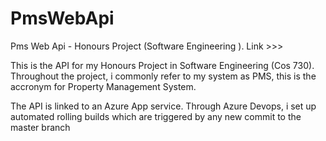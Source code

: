 # PmsWebApi
Pms Web Api -  Honours Project (Software Engineering ). Link >>>

This is the API for my Honours Project in Software Engineering (Cos 730). Throughout the project, i commonly refer to my system as PMS, 
this is the accronym for Property Management System.

The API is linked to an Azure App service. Through Azure Devops, i set up automated rolling builds which are triggered by 
any new commit to the master branch 
